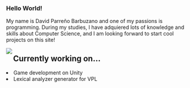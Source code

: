 ### Hello World!

My name is David Parreño Barbuzano and one of my passions is programming.
During my studies, I have adquiered lots of knowledge and skills about Computer
Science, and I am looking forward to start cool projects on this site!

<img src="https://github-readme-stats.vercel.app/api/top-langs/?username=losedavidpb&layout=compact" align="left"/>

<p align="right">
  <h2>Currently working on...</h2>
  <li>Game development on Unity</li>
  <li>Lexical analyzer generator for VPL</li>
</p>
